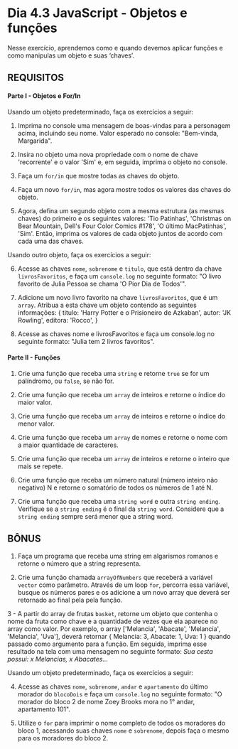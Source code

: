 # Dia 4.3 JavaScript - Objetos e funções

Nesse exercício, aprendemos como e quando devemos aplicar funções e como manipulas um objeto e suas ‘chaves’.

## REQUISITOS

#### Parte I - Objetos e For/In

Usando um objeto predeterminado, faça os exercícios a seguir:

1. Imprima no console uma mensagem de boas-vindas para a personagem acima, incluindo seu nome. Valor esperado no console: "Bem-vinda, Margarida".

2. Insira no objeto uma nova propriedade com o nome de chave 'recorrente' e o valor 'Sim' e, em seguida, imprima o objeto no console.

3. Faça um `for/in` que mostre todas as chaves do objeto. 

4. Faça um novo `for/in`, mas agora mostre todos os valores das chaves do objeto.

5. Agora, defina um segundo objeto com a mesma estrutura (as mesmas chaves) do primeiro e os seguintes valores: 'Tio Patinhas', 'Christmas on Bear Mountain, Dell's Four Color Comics #178', 'O último MacPatinhas', 'Sim'. Então, imprima os valores de cada objeto juntos de acordo com cada uma das chaves.

Usando outro objeto, faça os exercícios a seguir:

6. Acesse as chaves `nome`, `sobrenome` e `titulo`, que está dentro da chave `livrosFavoritos`, e faça um `console.log` no seguinte formato: "O livro favorito de Julia Pessoa se chama 'O Pior Dia de Todos'".

7. Adicione um novo livro favorito na chave `livrosFavoritos`, que é um `array`. Atribua a esta chave um objeto contendo as seguintes informações:
    {
        titulo: 'Harry Potter e o Prisioneiro de Azkaban',
        autor: 'JK Rowling',
        editora: 'Rocco',
    }

8. Acesse as chaves nome e livrosFavoritos e faça um console.log no seguinte formato: "Julia tem 2 livros favoritos".

#### Parte II - Funções

1. Crie uma função que receba uma `string` e retorne `true` se for um palíndromo, ou `false`, se não for.

2. Crie uma função que receba um `array` de inteiros e retorne o índice do maior valor.

3. Crie uma função que receba um `array` de inteiros e retorne o índice do menor valor.

4. Crie uma função que receba um `array` de nomes e retorne o nome com a maior quantidade de caracteres.

5. Crie uma função que receba um `array` de inteiros e retorne o inteiro que mais se repete.

6. Crie uma função que receba um número natural (número inteiro não negativo) N e retorne o somatório de todos os números de 1 até N.

7. Crie uma função que receba uma `string word` e outra `string ending`. Verifique se a `string ending` é o final da `string word`. Considere que a `string ending` sempre será menor que a string word.

## BÔNUS

1. Faça um programa que receba uma string em algarismos romanos e retorne o número que a string representa.

2. Crie uma função chamada `arrayOfNumbers` que receberá a variável `vector` como parâmetro. Através de um loop `for`, percorra essa variável, busque os números pares e os adicione a um novo array que deverá ser retornado ao final pela pela função.

3 - A partir do array de frutas `basket`, retorne um objeto que contenha o nome da fruta como chave e a quantidade de vezes que ela aparece no array como valor. Por exemplo, o array ['Melancia', 'Abacate', 'Melancia', 'Melancia', 'Uva'], deverá retornar { Melancia: 3, Abacate: 1, Uva: 1 } quando passado como argumento para a função. Em seguida, imprima esse resultado na tela com uma mensagem no seguinte formato: *Sua cesta possui: x Melancias, x Abacates...*

Usando um objeto predeterminado, faça os exercícios a seguir:

4. Acesse as chaves `nome`, `sobrenome`, `andar` e `apartamento` do último morador do `blocoDois` e faça um `console.log` no seguinte formato: "O morador do bloco 2 de nome Zoey Brooks mora no 1° andar, apartamento 101".

5. Utilize o `for` para imprimir o nome completo de todos os moradores do bloco 1, acessando suas chaves `nome` e `sobrenome`, depois faça o mesmo para os moradores do bloco 2.